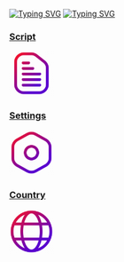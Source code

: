 [![Typing SVG](https://readme-typing-svg.herokuapp.com?font=Fira+Code&weight=700&size=40&pause=1000&color=81F700&random=false&width=435&height=80&lines=CloudFlare;WARP%2B)](https://git.io/typing-svg)
[![Typing SVG](https://readme-typing-svg.herokuapp.com?font=Fira+Code&weight=700&size=30&pause=1000&color=9741F7&repeat=false&random=true&width=435&lines=Info)](https://git.io/typing-svg)
### [Script](https://github.com/FarhadElahi/CF/blob/main/Info/Script.md)
[<img src="https://github.com/FarhadElahi/CF/blob/main/Info/Script.png" width="80">](https://github.com/FarhadElahi/CF/blob/main/Info/Script.md)
### [Settings](https://github.com/FarhadElahi/CF/blob/main/Info/Settings.md)
[<img src="https://github.com/FarhadElahi/CF/blob/main/Info/Settings.png" width="80">](https://github.com/FarhadElahi/CF/blob/main/Info/Settings.md)
### [Country](https://github.com/FarhadElahi/CF/blob/main/Info/Country.md)
[<img src="https://github.com/FarhadElahi/CF/blob/main/Info/Country.png" width="80">](https://github.com/FarhadElahi/CF/blob/main/Info/Country.md)
